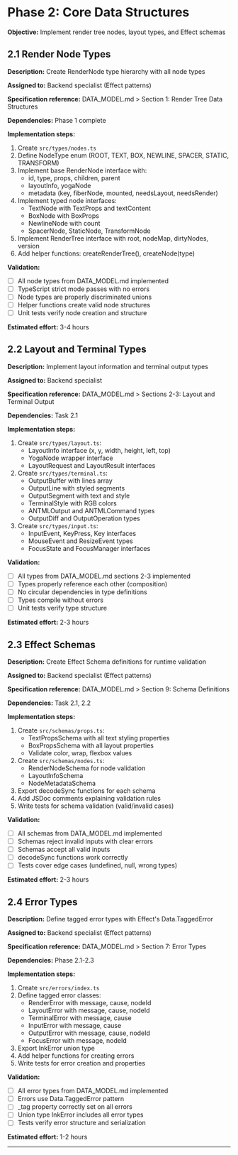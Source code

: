 # Phase 2: Core Data Structures

**Objective:** Implement render tree nodes, layout types, and Effect schemas

## 2.1 Render Node Types

**Description:** Create RenderNode type hierarchy with all node types

**Assigned to:** Backend specialist (Effect patterns)

**Specification reference:** DATA_MODEL.md > Section 1: Render Tree Data Structures

**Dependencies:** Phase 1 complete

**Implementation steps:**
1. Create `src/types/nodes.ts`
2. Define NodeType enum (ROOT, TEXT, BOX, NEWLINE, SPACER, STATIC, TRANSFORM)
3. Implement base RenderNode interface with:
   - id, type, props, children, parent
   - layoutInfo, yogaNode
   - metadata (key, fiberNode, mounted, needsLayout, needsRender)
4. Implement typed node interfaces:
   - TextNode with TextProps and textContent
   - BoxNode with BoxProps
   - NewlineNode with count
   - SpacerNode, StaticNode, TransformNode
5. Implement RenderTree interface with root, nodeMap, dirtyNodes, version
6. Add helper functions: createRenderTree(), createNode(type)

**Validation:**
- [ ] All node types from DATA_MODEL.md implemented
- [ ] TypeScript strict mode passes with no errors
- [ ] Node types are properly discriminated unions
- [ ] Helper functions create valid node structures
- [ ] Unit tests verify node creation and structure

**Estimated effort:** 3-4 hours

## 2.2 Layout and Terminal Types

**Description:** Implement layout information and terminal output types

**Assigned to:** Backend specialist

**Specification reference:** DATA_MODEL.md > Sections 2-3: Layout and Terminal Output

**Dependencies:** Task 2.1

**Implementation steps:**
1. Create `src/types/layout.ts`:
   - LayoutInfo interface (x, y, width, height, left, top)
   - YogaNode wrapper interface
   - LayoutRequest and LayoutResult interfaces
2. Create `src/types/terminal.ts`:
   - OutputBuffer with lines array
   - OutputLine with styled segments
   - OutputSegment with text and style
   - TerminalStyle with RGB colors
   - ANTMLOutput and ANTMLCommand types
   - OutputDiff and OutputOperation types
3. Create `src/types/input.ts`:
   - InputEvent, KeyPress, Key interfaces
   - MouseEvent and ResizeEvent types
   - FocusState and FocusManager interfaces

**Validation:**
- [ ] All types from DATA_MODEL.md sections 2-3 implemented
- [ ] Types properly reference each other (composition)
- [ ] No circular dependencies in type definitions
- [ ] Types compile without errors
- [ ] Unit tests verify type structure

**Estimated effort:** 2-3 hours

## 2.3 Effect Schemas

**Description:** Create Effect Schema definitions for runtime validation

**Assigned to:** Backend specialist (Effect patterns)

**Specification reference:** DATA_MODEL.md > Section 9: Schema Definitions

**Dependencies:** Task 2.1, 2.2

**Implementation steps:**
1. Create `src/schemas/props.ts`:
   - TextPropsSchema with all text styling properties
   - BoxPropsSchema with all layout properties
   - Validate color, wrap, flexbox values
2. Create `src/schemas/nodes.ts`:
   - RenderNodeSchema for node validation
   - LayoutInfoSchema
   - NodeMetadataSchema
3. Export decodeSync functions for each schema
4. Add JSDoc comments explaining validation rules
5. Write tests for schema validation (valid/invalid cases)

**Validation:**
- [ ] All schemas from DATA_MODEL.md implemented
- [ ] Schemas reject invalid inputs with clear errors
- [ ] Schemas accept all valid inputs
- [ ] decodeSync functions work correctly
- [ ] Tests cover edge cases (undefined, null, wrong types)

**Estimated effort:** 2-3 hours

## 2.4 Error Types

**Description:** Define tagged error types with Effect's Data.TaggedError

**Assigned to:** Backend specialist (Effect patterns)

**Specification reference:** DATA_MODEL.md > Section 7: Error Types

**Dependencies:** Phase 2.1-2.3

**Implementation steps:**
1. Create `src/errors/index.ts`
2. Define tagged error classes:
   - RenderError with message, cause, nodeId
   - LayoutError with message, cause, nodeId
   - TerminalError with message, cause
   - InputError with message, cause
   - OutputError with message, cause, nodeId
   - FocusError with message, nodeId
3. Export InkError union type
4. Add helper functions for creating errors
5. Write tests for error creation and properties

**Validation:**
- [ ] All error types from DATA_MODEL.md implemented
- [ ] Errors use Data.TaggedError pattern
- [ ] _tag property correctly set on all errors
- [ ] Union type InkError includes all error types
- [ ] Tests verify error structure and serialization

**Estimated effort:** 1-2 hours

---
